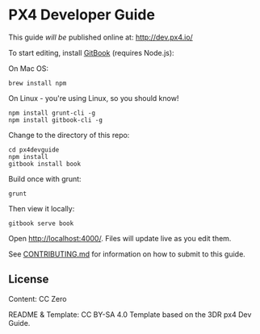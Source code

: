# PX4 Developer Guide

This guide *will be* published online at: http://dev.px4.io/

To start editing, install [GitBook](https://www.gitbook.com/) (requires Node.js):

On Mac OS:

```
brew install npm
```

On Linux - you're using Linux, so you should know!

```
npm install grunt-cli -g
npm install gitbook-cli -g
```

Change to the directory of this repo:

```
cd px4devguide
npm install
gitbook install book

```

Build once with grunt:

```
grunt
```

Then view it locally:

```
gitbook serve book
```

Open <http://localhost:4000/>. Files will update live as you edit them.

See [CONTRIBUTING.md](CONTRIBUTING.md) for information on how to submit to this guide.

## License

Content: CC Zero

README & Template: CC BY-SA 4.0 Template based on the 3DR px4 Dev Guide.
